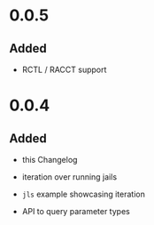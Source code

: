 # 0.0.5

## Added
* RCTL / RACCT support

# 0.0.4

## Added
* this Changelog

* iteration over running jails
* `jls` example showcasing iteration
* API to query parameter types
